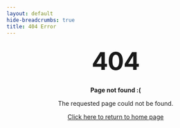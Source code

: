 ```yaml
---
layout: default
hide-breadcrumbs: true
title: 404 Error
---
```


<style type="text/css" media="screen">
  .container {
    margin: 10px auto;
    text-align: center;
  }
  h1 {
    margin: 30px 0;
    font-size: 4em;
    line-height: 1;
    letter-spacing: -1px;
  }
</style>

<div class="container">
  <h1>404</h1>

  <p><strong>Page not found :(</strong></p>
  <p>The requested page could not be found.</p>
  <p><a href="{{ site.baseurl }}" role="button" class="btn btn-primary">Click here to return to home page</a></p>
</div>

